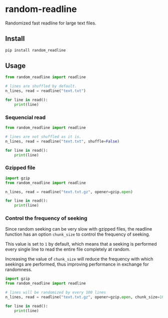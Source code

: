# random-readline

Randomized fast readline for large text files.

## Install

```sh
pip install random_readline
```

## Usage

```python
from random_readline import readline

# lines are shuffled by default.
n_lines, read = readline("text.txt")

for line in read():
    print(line)
```

### Sequencial read

```python
from random_readline import readline

# lines are not shuffled as it is.
n_lines, read = readline("text.txt", shuffle=False)

for line in read():
    print(line)
```

### Gzipped file

```python
import gzip
from random_readline import readline

n_lines, read = readline("text.txt.gz", opener=gzip.open)

for line in read():
    print(line)
```

### Control the frequency of seeking

Since random seeking can be very slow with gzipped files, the readline function has an option `chunk_size` to control the frequency of seeking.

This value is set to `1` by default, which means that a seeking is performed every single line to read the entire file completely at random.

Increasing the value of `chunk_size` will reduce the frequency with which seekings are performed, thus improving performance in exchange for randomness.

```python
import gzip
from random_readline import readline

# lines will be randomized by every 100 lines
n_lines, read = readline("text.txt.gz", opener=gzip.open, chunk_size=100)

for line in read():
    print(line)
```
